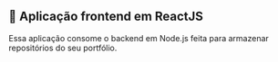 ## :rocket: Aplicação frontend em ReactJS

Essa aplicação consome o backend em Node.js feita para armazenar repositórios do seu portfólio.